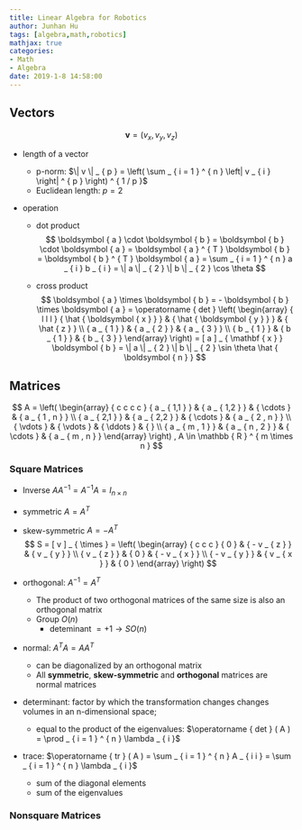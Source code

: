 ```yaml
---
title: Linear Algebra for Robotics
author: Junhan Hu
tags: [algebra,math,robotics]
mathjax: true
categories:
- Math
- Algebra
date: 2019-1-8 14:58:00
---
```


## Vectors

$$
\boldsymbol { v } = \left( v _ { x } , v _ { y } , v _ { z } \right)
$$

* length of a vector

  * p-norm: $\| v \| _ { p } = \left( \sum _ { i = 1 } ^ { n } \left| v _ { i } \right| ^ { p } \right) ^ { 1 / p }$
  * Euclidean length: $p=2$ 

  <!-- more -->

* operation

  * dot product
    $$
    \boldsymbol { a } \cdot \boldsymbol { b } = \boldsymbol { b } \cdot \boldsymbol { a } = \boldsymbol { a } ^ { T } \boldsymbol { b } = \boldsymbol { b } ^ { T } \boldsymbol { a } = \sum _ { i = 1 } ^ { n } a _ { i } b _ { i } = \| a \| _ { 2 } \| b \| _ { 2 } \cos \theta
    $$

  * cross product 
    $$
    \boldsymbol { a } \times \boldsymbol { b } = - \boldsymbol { b } \times \boldsymbol { a } = \operatorname { det } \left( \begin{array} { l l l } { \hat { \boldsymbol { x } } } & { \hat { \boldsymbol { y } } } & { \hat { z } } \\ { a _ { 1 } } & { a _ { 2 } } & { a _ { 3 } } \\ { b _ { 1 } } & { b _ { 1 } } & { b _ { 3 } } \end{array} \right) = [ a ] _ { \mathbf { x } } \boldsymbol { b } = \| a \| _ { 2 } \| b \| _ { 2 } \sin \theta \hat { \boldsymbol { n } }
    $$





## Matrices

$$
A = \left( \begin{array} { c c c c } { a _ { 1,1 } } & { a _ { 1,2 } } & { \cdots } & { a _ { 1 , n } } \\ { a _ { 2,1 } } & { a _ { 2,2 } } & { \cdots } & { a _ { 2 , n } } \\ { \vdots } & { \vdots } & { \ddots } & { } \\ { a _ { m , 1 } } & { a _ { n , 2 } } & { \cdots } & { a _ { m , n } } \end{array} \right) , A \in \mathbb { R } ^ { m \times n }
$$

### Square Matrices

* Inverse $A A ^ { - 1 } = A ^ { - 1 } A = I _ { n \times n }$

* symmetric $A = A ^ { T }$

* skew-symmetric  $A = - A ^ { T }$ 
  $$
  S = [ v ] _ { \times } = \left( \begin{array} { c c c } { 0 } & { - v _ { z } } & { v _ { y } } \\ { v _ { z } } & { 0 } & { - v _ { x } } \\ { - v _ { y } } & { v _ { x } } & { 0 } \end{array} \right)
  $$

* orthogonal: $A ^ { - 1 } = A ^ { T }$ 

  * The product of two orthogonal matrices of the same size is also an orthogonal matrix
  * Group $O(n)$
    * deteminant $=+1 \to SO(n)$ 

* normal: $A ^ { T } A = A A ^ { T }$

  *  can be diagonalized by an orthogonal matrix
  * All **symmetric**, **skew-symmetric** and **orthogonal** matrices are normal matrices

* determinant: factor by which the transformation changes changes volumes in an n-dimensional space;

  * equal to the product of the eigenvalues: $\operatorname { det } ( A ) = \prod _ { i = 1 } ^ { n } \lambda _ { i }$ 

* trace: $\operatorname { tr } ( A ) = \sum _ { i = 1 } ^ { n } A _ { i i } = \sum _ { i = 1 } ^ { n } \lambda _ { i }$ 

  * sum of the diagonal elements
  * sum of the eigenvalues

### Nonsquare Matrices